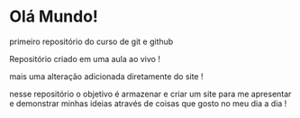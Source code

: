# Olá Mundo!
 primeiro repositório  do curso de git e github

 Repositório criado em uma aula ao vivo ! 

 mais uma alteração  adicionada diretamente do site !

 nesse repositório o  objetivo é armazenar e criar um site para me apresentar e demonstrar minhas ideias através de coisas que gosto  no meu dia  a dia ! 
